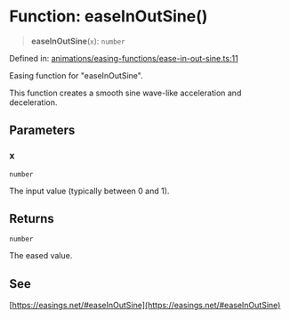 # Function: easeInOutSine()

> **easeInOutSine**(`x`): `number`

Defined in: [animations/easing-functions/ease-in-out-sine.ts:11](https://github.com/Forge-Game-Engine/Forge/blob/6a4c05c6b58848e53a4f2ca7d9cd2f9b6c10e5ac/src/animations/easing-functions/ease-in-out-sine.ts#L11)

Easing function for "easeInOutSine".

This function creates a smooth sine wave-like acceleration and deceleration.

## Parameters

### x

`number`

The input value (typically between 0 and 1).

## Returns

`number`

The eased value.

## See

[https://easings.net/#easeInOutSine](https://easings.net/#easeInOutSine)
